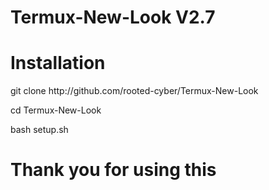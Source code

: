 # Termux-New-Look V2.7
# Installation
<p>git clone http://github.com/rooted-cyber/Termux-New-Look</p>
<p>cd Termux-New-Look</p>
<p>bash setup.sh</p>

# Thank you for using this
